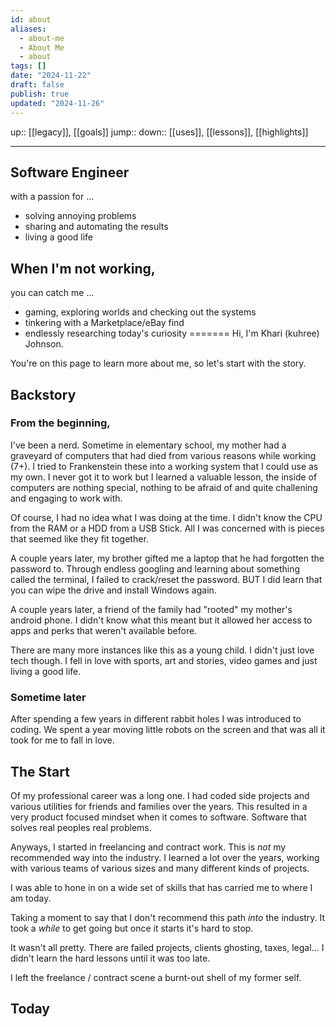 ```yaml
---
id: about
aliases:
  - about-me
  - About Me
  - about
tags: []
date: "2024-11-22"
draft: false
publish: true
updated: "2024-11-26"
---
```


up:: [[legacy]], [[goals]]
jump::
down:: [[uses]], [[lessons]], [[highlights]]

---

## Software Engineer

with a passion for …

- solving annoying problems
- sharing and automating the results
- living a good life

## When I'm not working,

you can catch me …

- gaming, exploring worlds and checking out the systems
- tinkering with a Marketplace/eBay find
- endlessly researching today's curiosity
=======
Hi, I'm Khari (kuhree) Johnson.

You're on this page to learn more about me, so let's start with the story.

## Backstory

### From the beginning,

I've been a nerd. Sometime in elementary school, my mother had a graveyard of computers that had died from various reasons while working (7+). I tried to Frankenstein these into a working system that I could use as my own. I never got it to work but I learned a valuable lesson, the inside of computers are nothing special, nothing to be afraid of and quite challening and engaging to work with.

Of course, I had no idea what I was doing at the time. I didn't know the CPU from the RAM or a HDD from a USB Stick. All I was concerned with is pieces that seemed like they fit together.

A couple years later, my brother gifted me a laptop that he had forgotten the password to. Through endless googling and learning about something called the terminal, I failed to crack/reset the password. BUT I did learn that you can wipe the drive and install Windows again.

A couple years later, a friend of the family had "rooted" my mother's android phone. I didn't know what this meant but it allowed her access to apps and perks that weren't available before.

There are many more instances like this as a young child. I didn't just love tech though. I fell in love with sports, art and stories, video games and just living a good life.

### Sometime later

After spending a few years in different rabbit holes I was introduced to coding. We spent a year moving little robots on the screen and that was all it took for me to fall in love.

## The Start

Of my professional career was a long one. I had coded side projects and various utilities for friends and families over the years. This resulted in a very product focused mindset when it comes to software. Software that solves real peoples real problems.

Anyways, I started in freelancing and contract work. This is _not_ my recommended way into the industry. I learned a lot over the years, working with various teams of various sizes and many different kinds of projects.

I was able to hone in on a wide set of skills that has carried me to where I am today.

Taking a moment to say that I don't recommend this path _into_ the industry. It took a _while_ to get going but once it starts it's hard to stop.

It wasn't all pretty. There are failed projects, clients ghosting, taxes, legal… I didn't learn the hard lessons until it was too late.

I left the freelance / contract scene a burnt-out shell of my former self.

## Today
